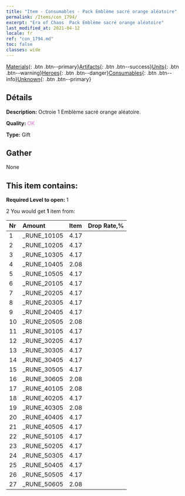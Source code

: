 ```yaml
---
title: "Item - Consumables - Pack Emblème sacré orange aléatoire"
permalink: /Items/con_1794/
excerpt: "Era of Chaos  Pack Emblème sacré orange aléatoire"
last_modified_at: 2021-04-12
locale: fr
ref: "con_1794.md"
toc: false
classes: wide
---
```

 [Materials](/fr/Items/){: .btn .btn--primary}[Artifacts](/fr/Items/Artifacts/){: .btn .btn--success}[Units](/fr/Items/Units/){: .btn .btn--warning}[Heroes](/fr/Items/Heroes/){: .btn .btn--danger}[Consumables](/fr/Items/Consumables/){: .btn .btn--info}[Unknown](/fr/Items/Unknown/){: .btn .btn--primary}

## Détails
 **Description:** Octroie 1 Emblème sacré orange aléatoire.

 **Quality:** <span style="color: #DA70D6">OK</span>

 **Type:** Gift

## Gather

  None

## This item contains:

 **Required Level to open:** 1

 2 You would get **1** item  from:

  | Nr | Amount |     Item    | Drop Rate,% |
  |:---|:-------|:------------|:---------:|
  | 1 | _RUNE_10105 | 4.17 | 
  | 2 | _RUNE_10205 | 4.17 | 
  | 3 | _RUNE_10305 | 4.17 | 
  | 4 | _RUNE_10405 | 2.08 | 
  | 5 | _RUNE_10505 | 4.17 | 
  | 6 | _RUNE_20105 | 4.17 | 
  | 7 | _RUNE_20205 | 4.17 | 
  | 8 | _RUNE_20305 | 4.17 | 
  | 9 | _RUNE_20405 | 4.17 | 
  | 10 | _RUNE_20505 | 2.08 | 
  | 11 | _RUNE_30105 | 4.17 | 
  | 12 | _RUNE_30205 | 4.17 | 
  | 13 | _RUNE_30305 | 4.17 | 
  | 14 | _RUNE_30405 | 4.17 | 
  | 15 | _RUNE_30505 | 4.17 | 
  | 16 | _RUNE_30605 | 2.08 | 
  | 17 | _RUNE_40105 | 2.08 | 
  | 18 | _RUNE_40205 | 4.17 | 
  | 19 | _RUNE_40305 | 2.08 | 
  | 20 | _RUNE_40405 | 4.17 | 
  | 21 | _RUNE_40505 | 4.17 | 
  | 22 | _RUNE_50105 | 4.17 | 
  | 23 | _RUNE_50205 | 4.17 | 
  | 24 | _RUNE_50305 | 4.17 | 
  | 25 | _RUNE_50405 | 4.17 | 
  | 26 | _RUNE_50505 | 4.17 | 
  | 27 | _RUNE_50605 | 2.08 | 
